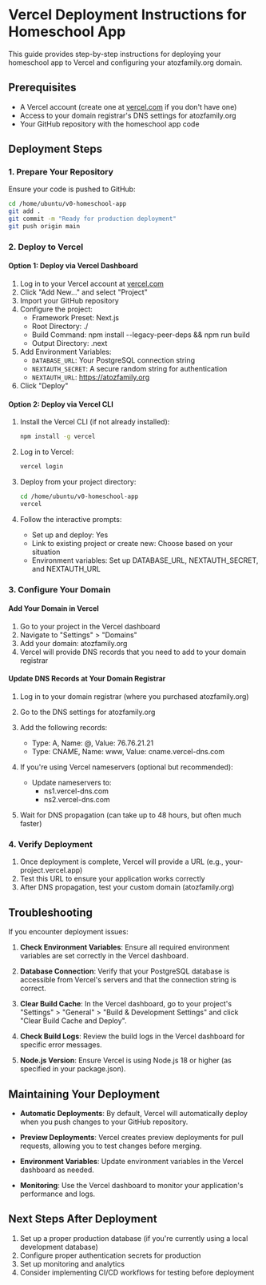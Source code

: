 # Vercel Deployment Instructions for Homeschool App

This guide provides step-by-step instructions for deploying your homeschool app to Vercel and configuring your atozfamily.org domain.

## Prerequisites

- A Vercel account (create one at [vercel.com](https://vercel.com) if you don't have one)
- Access to your domain registrar's DNS settings for atozfamily.org
- Your GitHub repository with the homeschool app code

## Deployment Steps

### 1. Prepare Your Repository

Ensure your code is pushed to GitHub:

```bash
cd /home/ubuntu/v0-homeschool-app
git add .
git commit -m "Ready for production deployment"
git push origin main
```

### 2. Deploy to Vercel

#### Option 1: Deploy via Vercel Dashboard

1. Log in to your Vercel account at [vercel.com](https://vercel.com)
2. Click "Add New..." and select "Project"
3. Import your GitHub repository
4. Configure the project:
   - Framework Preset: Next.js
   - Root Directory: ./
   - Build Command: npm install --legacy-peer-deps && npm run build
   - Output Directory: .next
5. Add Environment Variables:
   - `DATABASE_URL`: Your PostgreSQL connection string
   - `NEXTAUTH_SECRET`: A secure random string for authentication
   - `NEXTAUTH_URL`: https://atozfamily.org
6. Click "Deploy"

#### Option 2: Deploy via Vercel CLI

1. Install the Vercel CLI (if not already installed):
   ```bash
   npm install -g vercel
   ```

2. Log in to Vercel:
   ```bash
   vercel login
   ```

3. Deploy from your project directory:
   ```bash
   cd /home/ubuntu/v0-homeschool-app
   vercel
   ```

4. Follow the interactive prompts:
   - Set up and deploy: Yes
   - Link to existing project or create new: Choose based on your situation
   - Environment variables: Set up DATABASE_URL, NEXTAUTH_SECRET, and NEXTAUTH_URL

### 3. Configure Your Domain

#### Add Your Domain in Vercel

1. Go to your project in the Vercel dashboard
2. Navigate to "Settings" > "Domains"
3. Add your domain: atozfamily.org
4. Vercel will provide DNS records that you need to add to your domain registrar

#### Update DNS Records at Your Domain Registrar

1. Log in to your domain registrar (where you purchased atozfamily.org)
2. Go to the DNS settings for atozfamily.org
3. Add the following records:
   - Type: A, Name: @, Value: 76.76.21.21
   - Type: CNAME, Name: www, Value: cname.vercel-dns.com

4. If you're using Vercel nameservers (optional but recommended):
   - Update nameservers to:
     - ns1.vercel-dns.com
     - ns2.vercel-dns.com

5. Wait for DNS propagation (can take up to 48 hours, but often much faster)

### 4. Verify Deployment

1. Once deployment is complete, Vercel will provide a URL (e.g., your-project.vercel.app)
2. Test this URL to ensure your application works correctly
3. After DNS propagation, test your custom domain (atozfamily.org)

## Troubleshooting

If you encounter deployment issues:

1. **Check Environment Variables**: Ensure all required environment variables are set correctly in the Vercel dashboard.

2. **Database Connection**: Verify that your PostgreSQL database is accessible from Vercel's servers and that the connection string is correct.

3. **Clear Build Cache**: In the Vercel dashboard, go to your project's "Settings" > "General" > "Build & Development Settings" and click "Clear Build Cache and Deploy".

4. **Check Build Logs**: Review the build logs in the Vercel dashboard for specific error messages.

5. **Node.js Version**: Ensure Vercel is using Node.js 18 or higher (as specified in your package.json).

## Maintaining Your Deployment

- **Automatic Deployments**: By default, Vercel will automatically deploy when you push changes to your GitHub repository.

- **Preview Deployments**: Vercel creates preview deployments for pull requests, allowing you to test changes before merging.

- **Environment Variables**: Update environment variables in the Vercel dashboard as needed.

- **Monitoring**: Use the Vercel dashboard to monitor your application's performance and logs.

## Next Steps After Deployment

1. Set up a proper production database (if you're currently using a local development database)
2. Configure proper authentication secrets for production
3. Set up monitoring and analytics
4. Consider implementing CI/CD workflows for testing before deployment
